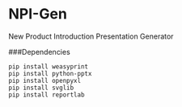 # NPI-Gen
New Product Introduction Presentation Generator

###Dependencies
```
pip install weasyprint
pip install python-pptx
pip install openpyxl
pip install svglib
pip install reportlab
```
